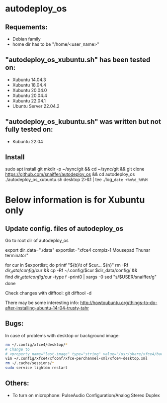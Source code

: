 # autodeploy_os

## Requements:
- Debian family
- home dir has to be "/home/<user_name>"

## "autodeploy_os_xubuntu.sh" has been tested on:
- Xubuntu 14.04.3
- Xubuntu 18.04.4
- Xubuntu 20.04.0
- Xubuntu 20.04.4
- Xubuntu 22.04.1
- Ubuntu Server 22.04.2

## "autodeploy_os_kubuntu.sh" was written but not fully tested on:
- Kubuntu 22.04

## Install
sudo apt install git
mkdir -p ~/sync/git && cd ~/sync/git && git clone https://github.com/snaiffer/autodeploy_os && cd autodeploy_os
./autodeploy_os_xubuntu.sh desktop 2>&1 | tee ./log_`date +%m%d_%H%M`


# Below information is for Xubuntu only

## Update config. files of autodeploy_os
Go to root dir of autodeploy_os

export dir_data="./data"
exportlist="xfce4 compiz-1 Mousepad Thunar terminator"

for cur in $exportlist; do
  printf "${b}\t of $cur... ${n}"
  rm -Rf $dir_data/config/$cur && cp -Rf ~/.config/$cur $dir_data/config/ && \
    find $dir_data/config/$cur -type f -print0 | xargs -0 sed "s/$USER/snaiffer/g"
done

Check changes with difftool:
git difftool -d

There may be some interesting info: http://howtoubuntu.org/things-to-do-after-installing-ubuntu-14-04-trusty-tahr

## Bugs:
In case of problems with desktop or background image:

```sh
rm ~/.config/xfce4/desktop/*
# Change to
# <property name="last-image" type="string" value="/usr/share/xfce4/backdrops/Fethiye_20240504_195128.jpg"/>
vim ~/.config/xfce4/xfconf/xfce-perchannel-xml/xfce4-desktop.xml
rm ~/.cache/sessions/*
sudo service lightdm restart
```

## Others:
- To turn on microphone: PulseAudio Configuration/Analog Stereo Duplex
